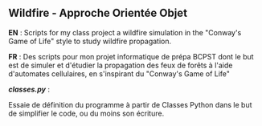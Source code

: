## Wildfire - Approche Orientée Objet
**EN** : Scripts for my class project a wildfire simulation in the "Conway's Game of Life" style to study wildfire propagation.

**FR** : Des scripts pour mon projet informatique de prépa BCPST dont le but est de simuler et d'étudier la propagation des feux de forêts à l'aide d'automates cellulaires, en s'inspirant du "Conway's Game of Life"

***classes.py*** :

Essaie de définition du programme à partir de Classes Python dans le but de simplifier le code, ou du moins son écriture.
